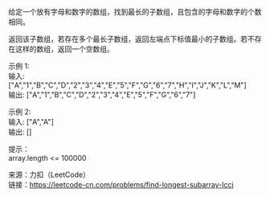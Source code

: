 给定一个放有字母和数字的数组，找到最长的子数组，且包含的字母和数字的个数相同。                                 

返回该子数组，若存在多个最长子数组，返回左端点下标值最小的子数组。若不存在这样的数组，返回一个空数组。                                  

示例 1:                                
输入: ["A","1","B","C","D","2","3","4","E","5","F","G","6","7","H","I","J","K","L","M"]                           
输出: ["A","1","B","C","D","2","3","4","E","5","F","G","6","7"]                                    

示例 2:                                
输入: ["A","A"]                             
输出: []                               

提示：                              
array.length <= 100000                                     





来源：力扣（LeetCode）                           
链接：https://leetcode-cn.com/problems/find-longest-subarray-lcci
